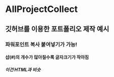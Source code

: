 # AllProjectCollect
## 깃허브를 이용한 포트폴리오 제작 예시
### 파워포인트 복사 붙여넣기가 가능! 
#### 샵(#)의 개수가 많아질수록 글자크기가 작아짐 
##### 이건 HTML과 비슷
